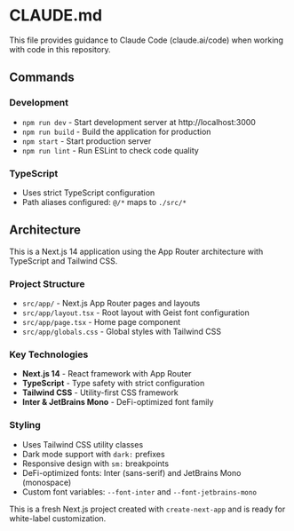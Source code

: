 # CLAUDE.md

This file provides guidance to Claude Code (claude.ai/code) when working with code in this repository.

## Commands

### Development
- `npm run dev` - Start development server at http://localhost:3000
- `npm run build` - Build the application for production
- `npm start` - Start production server
- `npm run lint` - Run ESLint to check code quality

### TypeScript
- Uses strict TypeScript configuration
- Path aliases configured: `@/*` maps to `./src/*`

## Architecture

This is a Next.js 14 application using the App Router architecture with TypeScript and Tailwind CSS.

### Project Structure
- `src/app/` - Next.js App Router pages and layouts
- `src/app/layout.tsx` - Root layout with Geist font configuration
- `src/app/page.tsx` - Home page component
- `src/app/globals.css` - Global styles with Tailwind CSS

### Key Technologies
- **Next.js 14** - React framework with App Router
- **TypeScript** - Type safety with strict configuration
- **Tailwind CSS** - Utility-first CSS framework
- **Inter & JetBrains Mono** - DeFi-optimized font family

### Styling
- Uses Tailwind CSS utility classes
- Dark mode support with `dark:` prefixes
- Responsive design with `sm:` breakpoints
- DeFi-optimized fonts: Inter (sans-serif) and JetBrains Mono (monospace)
- Custom font variables: `--font-inter` and `--font-jetbrains-mono`

This is a fresh Next.js project created with `create-next-app` and is ready for white-label customization.